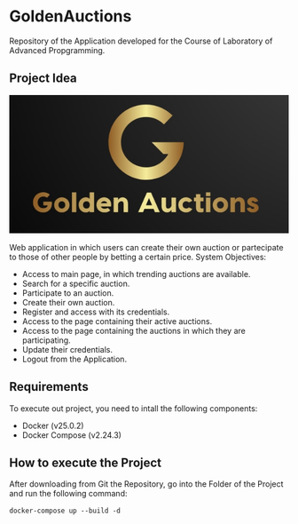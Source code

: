# GoldenAuctions
Repository of the Application developed for the Course of Laboratory of Advanced Propgramming.

## Project Idea
![alt text](https://github.com/Francesco10998/Lab_Project/blob/main/client/src/images/logoFinal.jpg)

Web application in which users can create their own auction or partecipate to those of other
people by betting a certain price.
System Objectives:
- Access to main page, in which trending auctions are available.
- Search for a specific auction.
- Participate to an auction.
- Create their own auction.
- Register and access with its credentials.
- Access to the page containing their active auctions.
- Access to the page containing the auctions in which they are participating.
- Update their credentials.
- Logout from the Application.


## Requirements
To execute out project, you need to intall the following components:
- Docker (v25.0.2)
- Docker Compose (v2.24.3)

## How to execute the Project
After downloading from Git the Repository, go into the Folder of the Project and run the following command:
```git
docker-compose up --build -d
```

